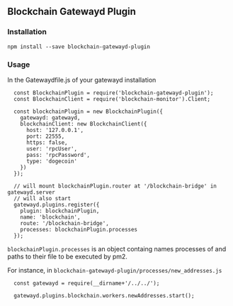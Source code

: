 ## Blockchain Gatewayd Plugin

### Installation

    npm install --save blockchain-gatewayd-plugin

### Usage

In the Gatewaydfile.js of your gatewayd installation

      const BlockchainPlugin = require('blockchain-gatewayd-plugin');
      const BlockchainClient = require('blockchain-monitor').Client;

      const blockchainPlugin = new BlockchainPlugin({
        gatewayd: gatewayd,
        blockchainClient: new BlockchainClient({
          host: '127.0.0.1',
          port: 22555,
          https: false,
          user: 'rpcUser',
          pass: 'rpcPassword',
          type: 'dogecoin'
        })
      }); 

      // will mount blockchainPlugin.router at '/blockchain-bridge' in gatewayd.server
      // will also start 
      gatewayd.plugins.register({
        plugin: blockchainPlugin,
        name: 'blockchain',
        route: '/blockchain-bridge',
        processes: blockchainPlugin.processes
      });

`blockchainPlugin.processes` is an object containg names processes of and paths to
their file to be executed by pm2.

For instance, in `blockchain-gatewayd-plugin/processes/new_addresses.js`
 
      const gatewayd = require(__dirname+'/../../');

      gatewayd.plugins.blockchain.workers.newAddresses.start();

